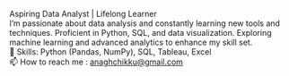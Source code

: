 Aspiring Data Analyst | Lifelong Learner  
I’m passionate about data analysis and constantly learning new tools and techniques. Proficient in Python, SQL, and data visualization. Exploring machine learning and advanced analytics to enhance my skill set.  
🔧 Skills: Python (Pandas, NumPy), SQL, Tableau, Excel  
📫 How to reach me : anaghchikku@gmail.com

<!---
anaghck/anaghck is a ✨ special ✨ repository because its `README.md` (this file) appears on your GitHub profile.
You can click the Preview link to take a look at your changes.
--->
